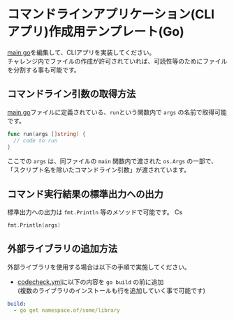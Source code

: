 # コマンドラインアプリケーション(CLI アプリ)作成用テンプレート(Go)

[main.go](main.go)を編集して、CLIアプリを実装してください。  
チャレンジ内でファイルの作成が許可されていれば、可読性等のためにファイルを分割する事も可能です。

## コマンドライン引数の取得方法
[main.go](main.go)ファイルに定義されている、`run`という関数内で `args` の名前で取得可能です。

``` go
func run(args []string) {
  // code to run
}
```

ここでの `args` は、同ファイルの `main` 関数内で渡された `os.Args` の一部で、
「スクリプト名を除いたコマンドライン引数」が渡されています。

## コマンド実行結果の標準出力への出力
標準出力への出力は `fmt.Println` 等のメソッドで可能です。 Cs

``` go
fmt.Println(args)
```

## 外部ライブラリの追加方法
外部ライブラリを使用する場合は以下の手順で実施してください。

- [codecheck.yml](codecheck.yml)に以下の内容を `go build` の前に追加  
(複数のライブラリのインストールも行を追加していく事で可能です)

``` yaml
build:
  - go get namespace.of/some/library
```
